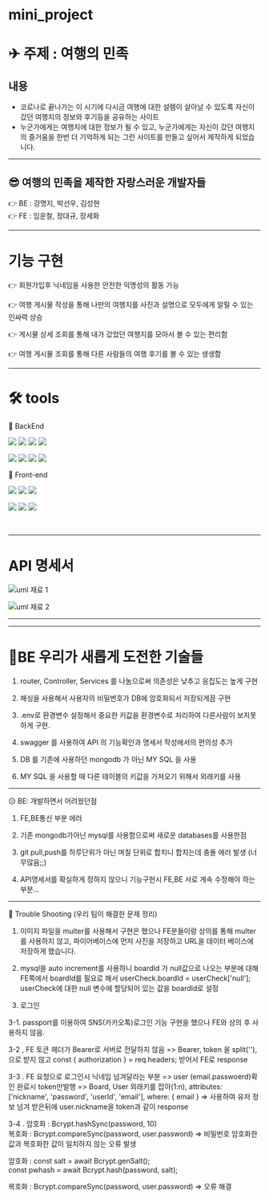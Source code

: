 # mini_project

✈ 주제 : 여행의 민족
===========

내용
---

* 코로나로 끝나가는 이 시기에 다시금 여행에 대한 설렘이 살아날 수 있도록 자신이 갔던 여행지의 정보와 후기등을 공유하는 사이트
* 누군가에게는 여행지에 대한 정보가 될 수 있고, 누군가에게는 자신이 갔던 여행지의 즐거움을 한번 더 기억하게 되는 그런 사이트를 만들고 싶어서 제작하게 되었습니다.  

---

😎 여행의 민족을 제작한 자랑스러운 개발자들
---

👉 BE : 강명지, 박선우, 김성현
<br>
👉 FE : 임운철, 정대규, 장세화 

---
기능 구현
===

👉 회원가입후 닉네임을 사용한 안전한 익명성의 활동 가능

👉 여행 게시물 작성을 통해 나만의 여행지를 사진과 설명으로 모두에게 알릴 수 있는 인싸력 상승

👉 게시물 상세 조회를 통해 내가 갔었던 여행지를 모아서 볼 수 있는 편리함

👉 여행 게시물 조회를 통해 다른 사람들의 여행 후기를 볼 수 있는 생생함

---

🛠 tools
===
<!-- <img src="https://img.shields.io/badge/이름-색상코드?style=flat-square&logo=로고명&logoColor=로고색"/> -->


📌 BackEnd

<img src="https://img.shields.io/badge/javascript-333333?style=flat-square&logo=javascript&logoColor=yellow"/> <img src="https://img.shields.io/badge/mysql-3333ff?style=flat-square&logo=firebase&logoColor=white"/> 
<img src="https://img.shields.io/badge/express-666666?style=flat-square&logo=express&logoColor=white"/> <img src="https://img.shields.io/badge/Node.js-33cc00?style=flat-square&logo=Node.js&logoColor=white"/>


<img src="https://img.shields.io/badge/NPM-33cc00?style=flat-square&logo=NPM.js&logoColor=red"/> <img src="https://img.shields.io/badge/JSON WEB TOKEN-333333?style=flat-square&logo=json web token&logoColor=white"/> <img src="https://img.shields.io/badge/AWS-ffcc33?style=flat-square&logo=AWS&logoColor=white"/> <img src="https://img.shields.io/badge/passport-00cc66?style=flat-square&logo=passport&logoColor=white"/>



📌 Front-end

<img src="https://img.shields.io/badge/javascript-333333?style=flat-square&logo=javascript&logoColor=yellow"/> <img src="https://img.shields.io/badge/HTML-ff3300?style=flat-square&logo=HTML&logoColor=white"/> <img src="https://img.shields.io/badge/CSS-3366ff?style=flat-square&logo=CSS&logoColor=white"/>

<img src="https://img.shields.io/badge/react-33ffff?style=flat-square&logo=react&logoColor=black"/> <img src="https://img.shields.io/badge/REDUX-6600cc?style=flat-square&logo=REDUX&logoColor=white"/> <img src="https://img.shields.io/badge/REACT ROUTER-6600cc?style=flat-square&logo=REACT ROUTER&logoColor=white"/>



<br>

---


API 명세서
===

![uml 재료 1](https://user-images.githubusercontent.com/105336416/173999191-a791ed0b-65a4-4967-b91d-56c4af81c0a4.PNG)

![uml 재료 2](https://user-images.githubusercontent.com/105336416/173999295-489c46a7-1a57-4ab5-922a-a9c8af0dced0.PNG)


<!-- 
| 페이지 | 기능 | API URL | Method | request(가져갈 데이터)|response(서버로부터 받아올 데이터)|     
|:------:|:------:|:---:|:------:|:---:|:---:|
|홈|회원정보로 이동| x | x | x |x |
|회원정보|회원가입|/api/signup|/api/signup|email,password|token; result : [{""success"",nickname}] OR message: '이메일 또는 패스워드 확인해주세요'}"|
|회원정보|로그인|/api/login|POST|email,password|token; result : [{""success"",nickname}] OR message: '이메일 또는 패스워드 확인해주세요'|
|회원정보|중복검사 이메일|/api/duplicatesemail/:email|GET|email|Message: '사용 가능한 이메일 입니다' OR Message: '중복된 이메일 입니다' |
|회원정보|중복검사 닉네임|/api/duplicatesnick/:nickname|GET|nickname|Message: '사용 가능한 닉네임 입니다' OR Message: '중복된 닉네임 입니다' |
|메인|여행 게시물 조회|/api/travel|GET|x|boardId,title,image,nickname|
|메인|게시물 작성|/api/travels|x|title,image,content|boardId,title,image,content|
|메인|게시물 상세 조회|/api/travels/:boardId|GET|x|boardId,title,image,content,nickname|
|Detail|게시물 수정|/api/travels/:boardId|PATCH|"title,image,content|boardId,title,image,content|
|Detail|게시물 삭제|/api/travels/:boardId|DELETE|x|boardId| -->

---
---

💎BE 우리가 새롭게 도전한 기술들
===
1. router, Controller, Services 를 나눔으로써 의존성은 낮추고 응집도는 높게 구현

2. 해싱을 사용해서 사용자의 비밀번호가 DB에 암호화되서 저장되게끔 구현

3. .env로 환경변수 설정해서 중요한 키값을 환경변수로 처리하여 다른사람이 보지못하게 구현. 

4. swagger 를 사용하여 API 의 기능확인과 명세서 작성에서의 편의성 추가 

5. DB 를 기존에 사용하던 mongodb 가 아닌 MY SQL 을 사용 

6. MY SQL 을 사용할 때 다른 테이블의 키값을 가져오기 위해서 외래키를 사용

---

😥 BE: 개발하면서 어려웠던점
1. FE,BE통신 부분 에러

2. 기존 mongodb가아닌 mysql를 사용함으로써 새로운 databases를 사용한점

3. git pull,push를 하루단위가 아닌 며칠 단위로 합치니 합치는데 충돌 에러 발생 (너무많음;;)

4. API명세서를 확실하게 정하지 않으니 기능구현시 FE,BE 서로 계속 수정해야 하는 부분...

---


🤟 Trouble Shooting
(우리 팀이 해결한 문제 정리)


1. 이미지 파일을 multer를 사용해서 구현은 했으나 FE분들이랑 상의를 통해 multer를 사용하지 않고, 파이어베이스에 먼저 사진을 저장하고 URL을 데이터 베이스에 저장하게 했습니다.

2.  mysql을 auto increment를 사용하니 boardId 가 null값으로 나오는 부분에 대해 FE쪽에서 boardId를 필요로 해서 userCheck.boardId = userCheck['null']; userCheck에 대한 null 변수에 할당되어 있는 값을 boardId로 설정

3. 로그인


3-1. passport를 이용하여 SNS(카카오톡)로그인 기능 구현을 했으나 FE와 상의 후 사용하지 않음.

3-2 , FE 토큰 헤더가 Bearer로 서버로 전달하지 않음 => Bearer, token 을 split(''),으로 받지 않고 const { authorization } = req.headers; 받어서 FE로 response

3-3 . FE 요청으로 로그인시 닉네임 넘겨달라는 부분 =>
        user (email.passwoerd)확인 완료시 token만발행 => Board, User 외래키를 잡아(1:n), attributes: ['nickname', 'password', 'userId', 'email'], where: { email } =>
        사용하여 유저 정보 넘겨 받은뒤에 user.nickname을 token과 같이 response

3-4 . 암호화 : Bcrypt.hashSync(password, 10)                                             
복호화 : Bcrypt.compareSync(password, user.password) => 비밀번호 암호화한 값과 복호화한 값이 일치하지 않는 오류 발생


암호화 : const salt = await Bcrypt.genSalt();                                       
                      const pwhash = await Bcrypt.hash(password, salt);

복호화 : Bcrypt.compareSync(password, user.password) => 오류 해결       
 



